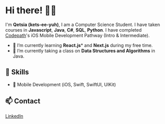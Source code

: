 # Hi there! 👋🏾
I'm **Qetsia (kets-ee-yuh)**, I am a Computer Science Student.
I have taken courses in **Javascript**, **Java**, **C#**, **SQL**, **Python**.
I have completed [Codepath](https://www.codepath.org/courses/ios-development)'s iOS Mobile Development Pathway (Intro & Intermediate). 

- 🌱 I’m currently learning **React.js*** and **Next.js** during my free time.
- 🌱 I’m currently taking a class on **Data Structures and Algorithms** in Java. 

## 🚀 Skills
- 📱 Mobile Development (iOS, Swift, SwiftUI, UIKit)

## 📫 Contact
[LinkedIn](https://www.linkedin.com/in/qetsiankulu/)


